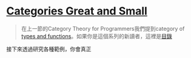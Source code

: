 # [Categories Great and Small](https://bartoszmilewski.com/2014/12/05/categories-great-and-small/)

> 在上一節的Category Theory for Programmers我們提到category of [types and functions](https://github.com/qwas368/articles/blob/master/Category%20Theory%20for%20Programmers/1.2%20Types%20and%20Functions.md)。如果你是這個系列的新讀者，這裡是[目錄](https://github.com/qwas368/articles/blob/master/Category%20Theory%20for%20Programmers/Table%20of%20Contents.md)

接下來透過研究各種範例，你會真正
<!--stackedit_data:
eyJoaXN0b3J5IjpbLTE1MjYwMTY2MCwtMTMwMDQyMTExNSwtMz
c5NDI3NDkzXX0=
-->